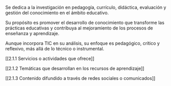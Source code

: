 
 Se dedica a la investigación en pedagogía, currículo, didáctica, evaluación y gestión del conocimiento en el ámbito educativo.

Su propósito es promover el desarrollo de conocimiento que transforme las prácticas educativas y contribuya al mejoramiento de los procesos de enseñanza y aprendizaje.

Aunque incorpora TIC en su análisis, su enfoque es pedagógico, crítico y reflexivo, más allá de lo técnico o instrumental.

[[2.1.1 Servicios o actividades que ofrece]]

[[2.1.2 Temáticas que desarrollan en los recursos de aprendizaje]]

[[2.1.3 Contenido difundido a través de redes sociales o comunicados]]

